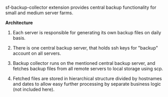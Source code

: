 sf-backup-collector extension provides central backup functionality for
small and medium server farms.

**Architecture**

1. Each server is responsible for generating its own backup files on daily basis.

2. There is one central backup server, that holds ssh keys for "backup" account
   on all servers.

3. Backup collector runs on the mentioned central backup server, and fetches
   backup files from all remote servers to local storage using scp.

4. Fetched files are stored in hierarchical structure divided by hostnames
   and dates to allow easy further processing by separate business logic
   (not included here).
